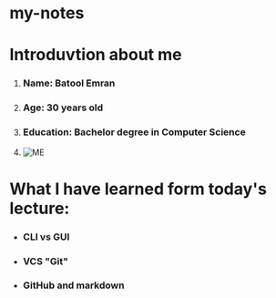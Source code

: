 # my-notes
 # Introduvtion about me

1. ### Name: Batool Emran
2. ### Age: 30 years old
3. ### Education: Bachelor degree in Computer Science
4. ![ME](C:\Users\Student\Desktop)



# What I have learned form today's lecture:

* ### CLI vs GUI
* ### VCS "Git"
* ### GitHub and markdown